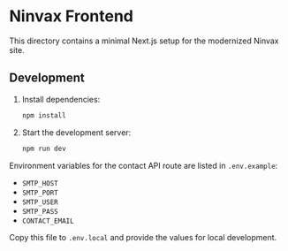 # Ninvax Frontend

This directory contains a minimal Next.js setup for the modernized Ninvax site.

## Development

1. Install dependencies:
   ```bash
   npm install
   ```
2. Start the development server:
   ```bash
   npm run dev
   ```

Environment variables for the contact API route are listed in `.env.example`:

- `SMTP_HOST`
- `SMTP_PORT`
- `SMTP_USER`
- `SMTP_PASS`
- `CONTACT_EMAIL`

Copy this file to `.env.local` and provide the values for local development.
